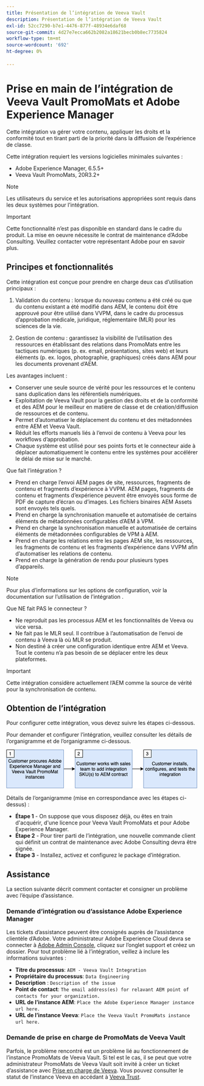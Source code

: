 ```yaml
---
title: Présentation de l’intégration de Veeva Vault
description: Présentation de l’intégration de Veeva Vault
exl-id: 52cc7290-b7e1-4476-877f-48934e6daf68
source-git-commit: 4d27e7ecca662b2082a18621becb0b8ec7735824
workflow-type: tm+mt
source-wordcount: '692'
ht-degree: 0%

---
```


# Prise en main de l’intégration de Veeva Vault PromoMats et Adobe Experience Manager

Cette intégration va gérer votre contenu, appliquer les droits et la conformité tout en tirant parti de la priorité dans la diffusion de l’expérience de classe.

Cette intégration requiert les versions logicielles minimales suivantes :

* Adobe Experience Manager, 6.5.5+
* Veeva Vault PromoMats, 20R3.2+

>[!NOTE]
>
>Les utilisateurs du service et les autorisations appropriées sont requis dans les deux systèmes pour l’intégration.
>

>[!IMPORTANT]
>
>Cette fonctionnalité n’est pas disponible en standard dans le cadre du produit. La mise en oeuvre nécessite le contrat de maintenance d’Adobe Consulting. Veuillez contacter votre représentant Adobe pour en savoir plus.
>

## Principes et fonctionnalités

Cette intégration est conçue pour prendre en charge deux cas d’utilisation principaux :

1. Validation du contenu : lorsque du nouveau contenu a été créé ou que du contenu existant a été modifié dans AEM, le contenu doit être approuvé pour être utilisé dans VVPM, dans le cadre du processus d’approbation médicale, juridique, réglementaire (MLR) pour les sciences de la vie.

2. Gestion de contenu : garantissez la visibilité de l’utilisation des ressources en établissant des relations dans PromoMats entre les tactiques numériques (p. ex. email, présentations, sites web) et leurs éléments (p. ex. logos, photographie, graphiques) créés dans AEM pour les documents provenant d’AEM.

Les avantages incluent :

* Conserver une seule source de vérité pour les ressources et le contenu sans duplication dans les référentiels numériques.
* Exploitation de Veeva Vault pour la gestion des droits et de la conformité et des AEM pour le meilleur en matière de classe et de création/diffusion de ressources et de contenu.
* Permet d’automatiser le déplacement du contenu et des métadonnées entre AEM et Veeva Vault.
* Réduit les efforts manuels liés à l’envoi de contenu à Veeva pour les workflows d’approbation.
* Chaque système est utilisé pour ses points forts et le connecteur aide à déplacer automatiquement le contenu entre les systèmes pour accélérer le délai de mise sur le marché.

Que fait l’intégration ?

* Prend en charge l’envoi AEM pages de site, ressources, fragments de contenu et fragments d’expérience à VVPM. AEM pages, fragments de contenu et fragments d’expérience peuvent être envoyés sous forme de PDF de capture d’écran ou d’images. Les fichiers binaires AEM Assets sont envoyés tels quels.
* Prend en charge la synchronisation manuelle et automatisée de certains éléments de métadonnées configurables d’AEM à VPM.
* Prend en charge la synchronisation manuelle et automatisée de certains éléments de métadonnées configurables de VPM à AEM.
* Prend en charge les relations entre les pages AEM site, les ressources, les fragments de contenu et les fragments d’expérience dans VVPM afin d’automatiser les relations de contenu.
* Prend en charge la génération de rendu pour plusieurs types d’appareils.

>[!NOTE]
>
>Pour plus d’informations sur les options de configuration, voir la documentation sur l’utilisation de l’intégration .
>

Que NE fait PAS le connecteur ?

* Ne reproduit pas les processus AEM et les fonctionnalités de Veeva ou vice versa.
* Ne fait pas le MLR seul. Il contribue à l’automatisation de l’envoi de contenu à Veeva là où MLR se produit.
* Non destiné à créer une configuration identique entre AEM et Veeva. Tout le contenu n’a pas besoin de se déplacer entre les deux plateformes.


>[!IMPORTANT]
>
>Cette intégration considère actuellement l’AEM comme la source de vérité pour la synchronisation de contenu.
>

## Obtention de l’intégration

Pour configurer cette intégration, vous devez suivre les étapes ci-dessous.

Pour demander et configurer l’intégration, veuillez consulter les détails de l’organigramme et de l’organigramme ci-dessous.

![Demande d’accès](assets/integration-request.png)

Détails de l’organigramme (mise en correspondance avec les étapes ci-dessus) :

* **Étape 1** - On suppose que vous disposez déjà, ou êtes en train d&#39;acquérir, d&#39;une licence pour Veeva Vault PromoMats et pour Adobe Experience Manager.
* **Étape 2** - Pour tirer parti de l’intégration, une nouvelle commande client qui définit un contrat de maintenance avec Adobe Consulting devra être signée.
* **Étape 3** - Installez, activez et configurez le package d’intégration.

## Assistance

La section suivante décrit comment contacter et consigner un problème avec l’équipe d’assistance.

### Demande d’intégration ou d’assistance Adobe Experience Manager

Les tickets d’assistance peuvent être consignés auprès de l’assistance clientèle d’Adobe. Votre administrateur Adobe Experience Cloud devra se connecter à [Adobe Admin Console](https://adminconsole.adobe.com/), cliquez sur l’onglet support et créez un dossier. Pour tout problème lié à l’intégration, veillez à inclure les informations suivantes :

* **Titre du processus**: `AEM - Veeva Vault Integration`
* **Propriétaire du processus**: `Data Engineering`
* **Description** : `Description of the issue`
* **Point de contact**: `The email address(es) for relavant AEM point of contacts for your organization.`
* **URL de l’instance AEM**: `Place the Adobe Experience Manager instance url here.`
* **URL de l’instance Veeva**: `Place the Veeva Vault PromoMats instance url here.`

### Demande de prise en charge de PromoMats de Veeva Vault

Parfois, le problème rencontré est un problème lié au fonctionnement de l’instance PromoMats de Veeva Vault. Si tel est le cas, il se peut que votre administrateur PromoMats de Veeva Vault soit invité à créer un ticket d’assistance avec [Prise en charge de Veeva](http://support.veeva.com/). Vous pouvez consulter le statut de l’instance Veeva en accédant à [Veeva Trust](http://trust.veeva.com/).
